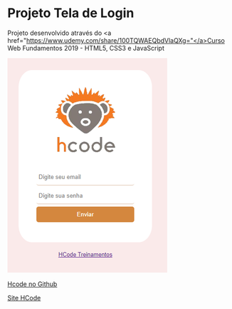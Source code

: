 <h1>Projeto Tela de Login</h1>


Projeto desenvolvido através do <a href="https://www.udemy.com/share/100TQWAEQbdVlaQXg="</a>Curso Web Fundamentos 2019 - HTML5, CSS3 e JavaScript
  
<img src="docs/image01.png" alt="Logo da HCode">
 </p>

<a href="https://github.com/hcodebr">Hcode no Github

<a href="https://hcode.com.br">Site HCode





